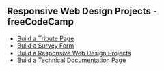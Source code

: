 ## Responsive Web Design Projects - freeCodeCamp

* [Build a Tribute Page](https://www.freecodecamp.org/learn/responsive-web-design/responsive-web-design-projects/build-a-tribute-page)
* [Build a Survey Form](https://www.freecodecamp.org/learn/responsive-web-design/responsive-web-design-projects/build-a-survey-form)
* [Build a Responsive Web Design Projects](https://www.freecodecamp.org/learn/responsive-web-design#css-grid)
* [Build a Technical Documentation Page](https://www.freecodecamp.org/learn/responsive-web-design/responsive-web-design-projects/build-a-technical-documentation-page)
